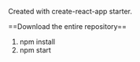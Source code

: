Created with create-react-app starter.

==Download the entire repository==

1) npm install
2) npm start